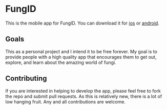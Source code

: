 # FungID
This is the mobile app for FungID.  You can download it for [ios](https://apps.apple.com/us/app/fungid-mushroom-fungus-ids/1644525684) or [android](https://play.google.com/store/apps/details?id=app.fungid.fungid_app). 

## Goals
This as a personal project and I intend it to be free forever.  My goal is to provide people with a high quality app that encourages them to get out, explore, and learn about the amazing world of fungi.

## Contributing
If you are interested in helping to develop the app, please feel free to fork the repo and submit pull requests.  As this is relatively new, there is a lot of low hanging fruit.  Any and all contributions are welcome.  
